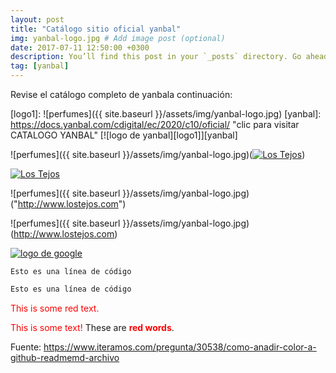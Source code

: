 ```yaml
---
layout: post
title: "Catálogo sitio oficial yanbal"
img: yanbal-logo.jpg # Add image post (optional)
date: 2017-07-11 12:50:00 +0300
description: You’ll find this post in your `_posts` directory. Go ahead and edit it and re-build the site to see your changes. # Add post description (optional)
tag: [yanbal]
---
```

Revise el catálogo completo de yanbala continuación:

[logo1]: ![perfumes]({{ site.baseurl }}/assets/img/yanbal-logo.jpg)
[yanbal]: https://docs.yanbal.com/cdigital/ec/2020/c10/oficial/ "clic para visitar CATALOGO YANBAL"
[![logo de yanbal][logo1]][yanbal]

![perfumes]({{ site.baseurl }}/assets/img/yanbal-logo.jpg)(<a title="Los Tejos" href="http://www.lostejos.com"><img src="yanbal-logo.jpg" alt="Los Tejos" /></a>)

<a title="Los Tejos" href="http://www.lostejos.com"><img src="yanbal-logo.jpg" alt="Los Tejos" /></a>

![perfumes]({{ site.baseurl }}/assets/img/yanbal-logo.jpg)("http://www.lostejos.com")

![perfumes]({{ site.baseurl }}/assets/img/yanbal-logo.jpg)(http://www.lostejos.com)


[logo]: http://www.google.com/images/logo.gif
[google]: http://www.google.com/ "clic para visitar Google.com"
[![logo de google][logo]][google]

`Esto es una línea de código
`

``` diff 
Esto es una línea de código 
```

<p style='color:red'>This is some red text.</p>
<font color="red">This is some text!</font>
These are <b style='color:red'>red words</b>.


Fuente: https://www.iteramos.com/pregunta/30538/como-anadir-color-a-github-readmemd-archivo
